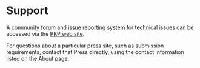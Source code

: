 # Support

A [community forum](http://forum.pkp.sfu.ca/) and [issue reporting system](https://github.com/pkp/pkp-lib/#issues) for technical issues can be accessed via the [PKP web site](https://pkp.sfu.ca/).

For questions about a particular press site, such as submission requirements, contact that Press directly, using the contact information listed on the About page.

